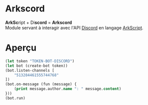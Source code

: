 # Arkscord
**ArkSc**ript + Di**scord** = **Arkscord**  
Module servant à interagir avec l'API [Discord](https://discord.com/) en langage [ArkScript](https://github.com/ArkScript-lang/Ark).    

# Aperçu
```clojure
(let token "TOKEN-BOT-DISCORD")
(let bot (create-bot token))
(bot.listen-channels [
    "513284461555744768"
])
(bot.on-message (fun (message) {
    (print message.author.name ": " message.content)
}))
(bot.run)
```
